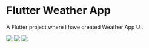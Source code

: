 # Flutter Weather App

A Flutter project where I have created Weather App UI.


![](https://raw.githubusercontent.com/itzpradip/flutter-weather-app-ui/main/screenshots/weather1.png)
![](https://raw.githubusercontent.com/itzpradip/flutter-weather-app-ui/main/screenshots/weather2.png)
![](https://raw.githubusercontent.com/itzpradip/flutter-weather-app-ui/main/screenshots/weather3.png)
